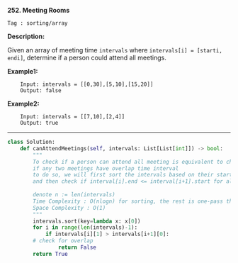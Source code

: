 **252. Meeting Rooms**

```Tag : sorting/array```

**Description:**

Given an array of meeting time ```intervals``` where ```intervals[i] = [starti, endi]```, determine if a person could attend all meetings.

**Example1:**

		Input: intervals = [[0,30],[5,10],[15,20]]
		Output: false

**Example2:**

		Input: intervals = [[7,10],[2,4]]
		Output: true

-----------

```python
class Solution:
    def canAttendMeetings(self, intervals: List[List[int]]) -> bool:
        """
        To check if a person can attend all meeting is equivalent to check
        if any two meetings have overlap time interval
        to do so, we will first sort the intervals based on their starting time
        and then check if interval[i].end <= interval[i+1].start for all meetings
        
        denote n := len(intervals)
        Time Complexity : O(nlogn) for sorting, the rest is one-pass through the list
        Space Complexity : O(1)
        """
        intervals.sort(key=lambda x: x[0])
        for i in range(len(intervals)-1):
            if intervals[i][1] > intervals[i+1][0]:
		# check for overlap	
                return False
        return True
```



